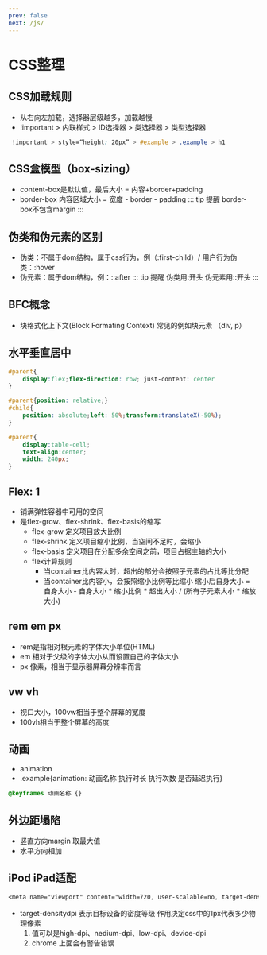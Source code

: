 ```yaml
---
prev: false
next: /js/
---
```

# CSS整理

## CSS加载规则
  - 从右向左加载，选择器层级越多，加载越慢
  - !important > 内联样式 > ID选择器 > 类选择器 > 类型选择器
```css
 !important > style=“height: 20px” > #example > .example > h1
```

## CSS盒模型（box-sizing）
 - content-box是默认值，最后大小 = 内容+border+padding
 - border-box  内容区域大小 = 宽度 - border - padding 
::: tip 提醒
border-box不包含margin
:::

## 伪类和伪元素的区别
 - 伪类：不属于dom结构，属于css行为，例（:first-child）/ 用户行为伪类：:hover
 - 伪元素：属于dom结构，例：::after
::: tip 提醒
伪类用:开头 
伪元素用::开头
:::

## BFC概念
 - 块格式化上下文(Block Formating Context) 常见的例如块元素 （div, p）

## 水平垂直居中
```css
#parent{
    display:flex;flex-direction: row; just-content: center
}
```
```css
#parent{position: relative;}
#child{
    position: absolute;left: 50%;transform:translateX(-50%);
}
```
```css
#parent{
    display:table-cell;
    text-align:center;
    width: 240px;   
}
```
## Flex: 1
 - 铺满弹性容器中可用的空间
 - 是flex-grow、flex-shrink、flex-basis的缩写
   - flex-grow 定义项目放大比例
   - flex-shrink 定义项目缩小比例，当空间不足时，会缩小
   - flex-basis 定义项目在分配多余空间之前，项目占据主轴的大小
   - flex计算规则
     - 当container比内容大时，超出的部分会按照子元素的占比等比分配
     - 当container比内容小，会按照缩小比例等比缩小 缩小后自身大小 = 自身大小 - 自身大小 * 缩小比例 * 超出大小 / (所有子元素大小 * 缩放大小)

## rem em px
 - rem是指相对根元素的字体大小单位(HTML)
 - em 相对于父级的字体大小从而设置自己的字体大小
 - px 像素，相当于显示器屏幕分辨率而言

## vw vh
 - 视口大小，100vw相当于整个屏幕的宽度
 - 100vh相当于整个屏幕的高度

## 动画
 - animation
 - .example{animation: 动画名称 执行时长 执行次数 是否延迟执行}
```css
@keyframes 动画名称 {}
```

## 外边距塌陷
 - 竖直方向margin 取最大值
 - 水平方向相加

## iPod iPad适配
```css
<meta name="viewport" content="width=720, user-scalable=no, target-densitydpi=device-dpi">
```
   - target-densitydpi 表示目标设备的密度等级 作用决定css中的1px代表多少物理像素
     1. 值可以是high-dpi、nedium-dpi、low-dpi、device-dpi
     2. chrome 上面会有警告错误